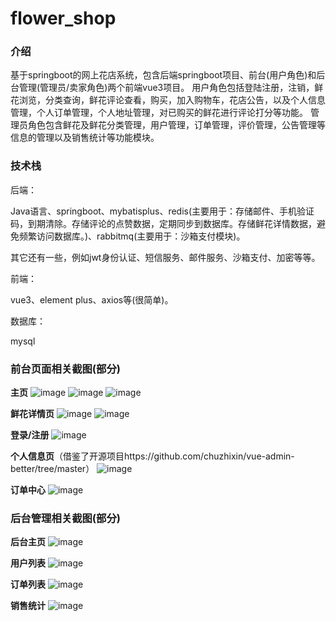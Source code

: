 # flower_shop
<h3>介绍</h3>
基于springboot的网上花店系统，包含后端springboot项目、前台(用户角色)和后台管理(管理员/卖家角色)两个前端vue3项目。
用户角色包括登陆注册，注销，鲜花浏览，分类查询，鲜花评论查看，购买，加入购物车，花店公告，以及个人信息管理，个人订单管理，个人地址管理，对已购买的鲜花进行评论打分等功能。
管理员角色包含鲜花及鲜花分类管理，用户管理，订单管理，评价管理，公告管理等信息的管理以及销售统计等功能模块。
<h3>技术栈</h3>
<p>后端：</p>
<p>Java语言、springboot、mybatisplus、redis(主要用于：存储邮件、手机验证码，到期清除。存储评论的点赞数据，定期同步到数据库。存储鲜花详情数据，避免频繁访问数据库。)、rabbitmq(主要用于：沙箱支付模块)。</p>
<p>其它还有一些，例如jwt身份认证、短信服务、邮件服务、沙箱支付、加密等等。</p>
<p>前端：</p>
<p>vue3、element plus、axios等(很简单)。</p>
<p>数据库：</p>
<p>mysql</p>
<h3>前台页面相关截图(部分)</h3>

<strong>主页</strong>
![image](https://github.com/TeIubesc/flower_shop/assets/68275981/c191a968-5f72-40d7-8ab2-d2bf37691a48)
![image](https://github.com/TeIubesc/flower_shop/assets/68275981/a2b1dc3d-6eb1-4847-be59-77ed551456ed)
![image](https://github.com/TeIubesc/flower_shop/assets/68275981/ce139fba-0ad5-4504-a698-006ea629477f)

<strong>鲜花详情页</strong>
![image](https://github.com/TeIubesc/flower_shop/assets/68275981/d20da1df-968d-4a06-b172-81537878ca21)
![image](https://github.com/TeIubesc/flower_shop/assets/68275981/84166035-86bb-4971-aa11-c58af5f2a44d)

<strong>登录/注册</strong>
![image](https://github.com/TeIubesc/flower_shop/assets/68275981/09b85a44-6b52-4105-ab2e-038ddd3bbc96)

<strong>个人信息页</strong>（借鉴了开源项目https://github.com/chuzhixin/vue-admin-better/tree/master）
![image](https://github.com/TeIubesc/flower_shop/assets/68275981/286e1318-4384-4a23-934e-62f0486753e3)

<strong>订单中心</strong>
![image](https://github.com/TeIubesc/flower_shop/assets/68275981/f7637f36-5271-4fda-b9ed-9b48319a4873)


<h3>后台管理相关截图(部分)</h3>

<strong>后台主页</strong>
![image](https://github.com/TeIubesc/flower_shop/assets/68275981/32b13f24-d9fe-41a9-b574-9dbf2a852335)

<strong>用户列表</strong>
![image](https://github.com/TeIubesc/flower_shop/assets/68275981/b147c321-397b-4d35-8efb-4671cb82cc23)

<strong>订单列表</strong>
![image](https://github.com/TeIubesc/flower_shop/assets/68275981/93b231e9-a2ce-464f-b40f-6b082492d637)

<strong>销售统计</strong>
![image](https://github.com/TeIubesc/flower_shop/assets/68275981/d747305e-30c1-4d13-8f0a-f6d87dd0c102)

